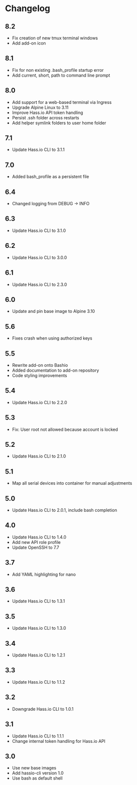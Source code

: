 # Changelog

## 8.2

- Fix creation of new tmux terminal windows
- Add add-on icon

## 8.1

- Fix for non existing .bash_profile startup error
- Add current, short, path to command line prompt

## 8.0

- Add support for a web-based terminal via Ingress
- Upgrade Alpine Linux to 3.11
- Improve Hass.io API token handling
- Persist .ssh folder across restarts
- Add helper symlink folders to user home folder

## 7.1

- Update Hass.io CLI to 3.1.1

## 7.0

- Added bash_profile as a persistent file

## 6.4

- Changed logging from DEBUG -> INFO

## 6.3

- Update Hass.io CLI to 3.1.0

## 6.2

- Update Hass.io CLI to 3.0.0

## 6.1

- Update Hass.io CLI to 2.3.0

## 6.0

- Update and pin base image to Alpine 3.10

## 5.6

- Fixes crash when using authorized keys

## 5.5

- Rewrite add-on onto Bashio
- Added documentation to add-on repository
- Code styling improvements

## 5.4

- Update Hass.io CLI to 2.2.0

## 5.3

- Fix: User root not allowed because account is locked

## 5.2

- Update Hass.io CLI to 2.1.0

## 5.1

- Map all serial devices into container for manual adjustments

## 5.0

- Update Hass.io CLI to 2.0.1, include bash completion

## 4.0

- Update Hass.io CLI to 1.4.0
- Add new API role profile
- Update OpenSSH to 7.7

## 3.7

- Add YAML highlighting for nano

## 3.6

- Update Hass.io CLI to 1.3.1

## 3.5

- Update Hass.io CLI to 1.3.0

## 3.4

- Update Hass.io CLI to 1.2.1

## 3.3

- Update Hass.io CLI to 1.1.2

## 3.2

- Downgrade Hass.io CLI to 1.0.1

## 3.1

- Update Hass.io CLI to 1.1.1
- Change internal token handling for Hass.io API

## 3.0

- Use new base images
- Add hassio-cli version 1.0
- Use bash as default shell
